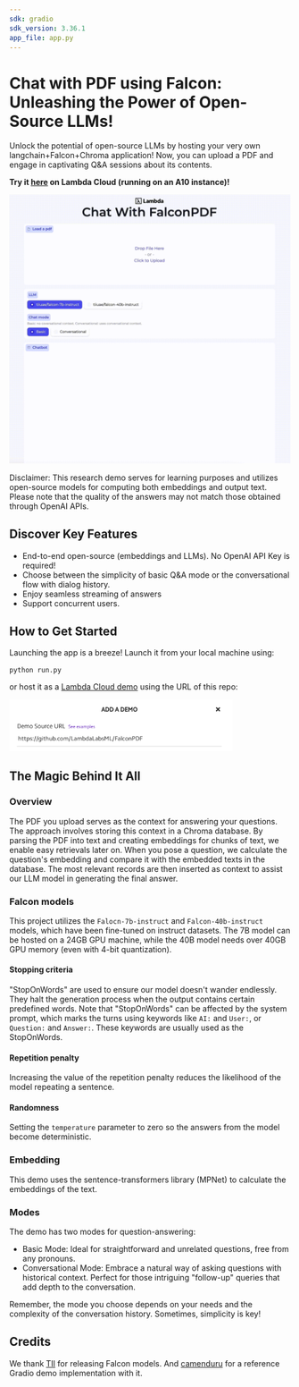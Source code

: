 ```yaml
---
sdk: gradio
sdk_version: 3.36.1
app_file: app.py
---
```


# Chat with PDF using Falcon: Unleashing the Power of Open-Source LLMs!

Unlock the potential of open-source LLMs by hosting your very own langchain+Falcon+Chroma application! Now, you can upload a PDF and engage in captivating Q&A sessions about its contents.

**Try it [here](https://cloud.lambdalabs.com/demos/lambda/FalconPDF) on Lambda Cloud (running on an A10 instance)!**

![app.png](docs/app.gif)

Disclaimer: This research demo serves for learning purposes and utilizes open-source models for computing both embeddings and output text. Please note that the quality of the answers may not match those obtained through OpenAI APIs.

## Discover Key Features

- End-to-end open-source (embeddings and LLMs). No OpenAI API Key is required!
- Choose between the simplicity of basic Q&A mode or the conversational flow with dialog history.
- Enjoy seamless streaming of answers
- Support concurrent users.

## How to Get Started

Launching the app is a breeze! Launch it from your local machine using:

```
python run.py
```

or host it as a [Lambda Cloud demo](https://cloud.lambdalabs.com/demos) using the URL of this repo:

<img src="docs/demo.png" alt="demo" width="400"/>

## The Magic Behind It All

### Overview

The PDF you upload serves as the context for answering your questions. The approach involves storing this context in a Chroma database. By parsing the PDF into text and creating embeddings for chunks of text, we enable easy retrievals later on. When you pose a question, we calculate the question's embedding and compare it with the embedded texts in the database. The most relevant records are then inserted as context to assist our LLM model in generating the final answer.

### Falcon models

This project utilizes the `Falocn-7b-instruct` and `Falcon-40b-instruct` models, which have been fine-tuned on instruct datasets. The 7B model can be hosted on a 24GB GPU machine, while the 40B model needs over 40GB GPU memory (even with 4-bit quantization).

#### Stopping criteria

"StopOnWords" are used to ensure our model doesn't wander endlessly. They halt the generation process when the output contains certain predefined words. Note that "StopOnWords" can be affected by the system prompt, which marks the turns using keywords like `AI:` and `User:`, or `Question:` and `Answer:`. These keywords are usually used as the StopOnWords.

#### Repetition penalty

Increasing the value of the repetition penalty reduces the likelihood of the model repeating a sentence.

#### Randomness

Setting the `temperature` parameter to zero so the answers from the model become deterministic.

### Embedding

This demo uses the sentence-transformers library (MPNet) to calculate the embeddings of the text.

### Modes

The demo has two modes for question-answering:

- Basic Mode: Ideal for straightforward and unrelated questions, free from any pronouns.
- Conversational Mode: Embrace a natural way of asking questions with historical context. Perfect for those intriguing "follow-up" queries that add depth to the conversation.

Remember, the mode you choose depends on your needs and the complexity of the conversation history. Sometimes, simplicity is key!

## Credits

We thank [TII](https://falconllm.tii.ae/) for releasing Falcon models. And [camenduru](https://github.com/camenduru/falcon-40b-instruct-lambda) for a reference Gradio demo implementation with it.
